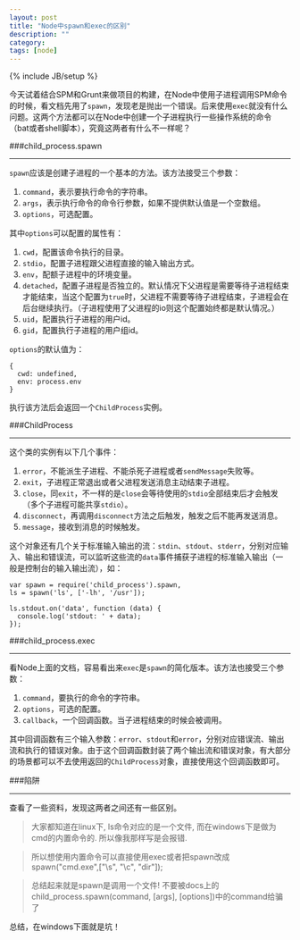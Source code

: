 ```yaml
---
layout: post
title: "Node中spawn和exec的区别"
description: ""
category: 
tags: [node]
---
```

{% include JB/setup %}

今天试着结合SPM和Grunt来做项目的构建，在Node中使用子进程调用SPM命令的时候，看文档先用了`spawn`，发现老是抛出一个错误。后来使用`exec`就没有什么问题。这两个方法都可以在Node中创建一个子进程执行一些操作系统的命令（bat或者shell脚本），究竟这两者有什么不一样呢？

###child_process.spawn
____

`spawn`应该是创建子进程的一个基本的方法。该方法接受三个参数：

1. `command`，表示要执行命令的字符串。
2. `args`，表示执行命令的命令行参数，如果不提供默认值是一个空数组。
3. `options`，可选配置。

其中`options`可以配置的属性有：

1. `cwd`，配置该命令执行的目录。
2. `stdio`，配置子进程跟父进程直接的输入输出方式。
3. `env`，配额子进程中的环境变量。
4. `detached`，配置子进程是否独立的。默认情况下父进程是需要等待子进程结束才能结束，当这个配置为`true`时，父进程不需要等待子进程结束，子进程会在后台继续执行。（子进程使用了父进程的io则这个配置始终都是默认情况。）
5. `uid`，配置执行子进程的用户id。
6. `gid`，配置执行子进程的用户组id。

`options`的默认值为：

    {
      cwd: undefined,
      env: process.env
    }

执行该方法后会返回一个`ChildProcess`实例。

###ChildProcess
____

这个类的实例有以下几个事件：

1. `error`，不能派生子进程、不能杀死子进程或者`sendMessage`失败等。
2. `exit`，子进程正常退出或者父进程发送消息主动结束子进程。
3. `close`，同`exit`，不一样的是`close`会等待使用的`stdio`全部结束后才会触发（多个子进程可能共享`stdio`）。
4. `disconnect`，再调用`disconnect`方法之后触发，触发之后不能再发送消息。
5. `message`，接收到消息的时候触发。

这个对象还有几个关于标准输入输出的流：`stdin`、`stdout`、`stderr`，分别对应输入、输出和错误流，可以监听这些流的`data`事件捕获子进程的标准输入输出（一般是控制台的输入输出流），如：

    var spawn = require('child_process').spawn,
    ls = spawn('ls', ['-lh', '/usr']);

    ls.stdout.on('data', function (data) {
      console.log('stdout: ' + data);
    });

###child_process.exec
____

看Node上面的文档，容易看出来`exec`是`spawn`的简化版本。该方法也接受三个参数：

1. `command`，要执行的命令的字符串。
2. `options`，可选的配置。
3. `callback`，一个回调函数。当子进程结束的时候会被调用。

其中回调函数有三个输入参数：`error`、`stdout`和`error`，分别对应错误流、输出流和执行的错误对象。由于这个回调函数封装了两个输出流和错误对象，有大部分的场景都可以不去使用返回的`ChildProcess`对象，直接使用这个回调函数即可。

###陷阱
____

查看了一些资料，发现这两者之间还有一些区别。

> 大家都知道在linux下, ls命令对应的是一个文件, 而在windows下是做为cmd的内置命令的. 所以像我那样写是会报错.

> 所以想使用内置命令可以直接使用exec或者把spawn改成spawn("cmd.exe",["\s", "\c", "dir"]);

> 总结起来就是spawn是调用一个文件! 不要被docs上的child_process.spawn(command, [args], [options])中的command给骗了 

总结，在windows下面就是坑！
